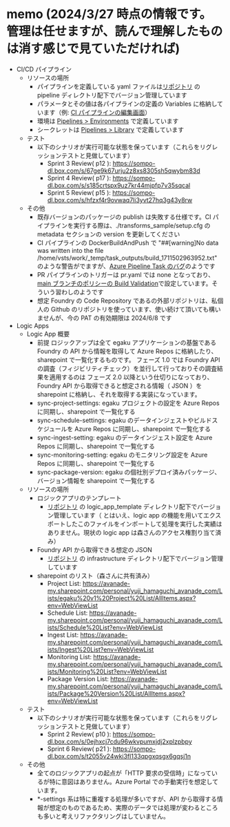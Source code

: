 # memo (2024/3/27 時点の情報です。管理は任せますが、読んで理解したものは消す感じで見ていただければ)
- CI/CD パイプライン
  - リソースの場所
    - パイプラインを定義している yaml ファイルは[リポジトリ](https://dev.azure.com/Japan-Apps-and-Infra/_git/SOMPO-HD-DevOps) の pipeline ディレクトリ配下でバージョン管理しています
    - パラメータとその値は各パイプラインの定義の Variables に格納しています（例: [CI パイプラインの編集画面](https://dev.azure.com/Japan-Apps-and-Infra/SOMPO-HD-DevOps/_apps/hub/ms.vss-build-web.ci-designer-hub?pipelineId=10&branch=main)）
    - 環境は [Pipelines > Environments](https://dev.azure.com/Japan-Apps-and-Infra/SOMPO-HD-DevOps/_environments) で定義しています
    - シークレットは [Pipelines > Library](https://dev.azure.com/Japan-Apps-and-Infra/SOMPO-HD-DevOps/_library?itemType=VariableGroups) で定義しています
  - テスト
    - 以下のシナリオが実行可能な状態を保っています（これらをリグレッションテストと見做しています）
      - Sprint 3 Review( p12 ): https://sompo-dl.box.com/s/67ge9k67urju2z8xs8305sh5qwybm83d
      - Sprint 4 Review( p17 ): https://sompo-dl.box.com/s/s185crtspx9uz7kr44mjpfp7v35sqcal
      - Sprint 5 Review( p15 ): https://sompo-dl.box.com/s/hfzxf4r9ovwaq7li3yvt27hq3g43y8rw
  - その他
    - 既存バージョンのパッケージの publish は失敗する仕様です。CI パイプラインを実行する際は、./transforms_sample/setup.cfg の metadata セクションの version を更新してください
    - CI パイプラインの DockerBuildAndPush で "##[warning]No data was written into the file /home/vsts/work/_temp/task_outputs/build_1711502963952.txt" のような警告がでますが、[Azure Pipeline Task のバグ](https://github.com/microsoft/azure-pipelines-tasks/issues/17893)のようです
    - PR パイプラインのトリガーは pr.yaml では none となっており、[main ブランチのポリシーの Build Validation](https://dev.azure.com/Japan-Apps-and-Infra/SOMPO-HD-DevOps/_settings/repositories?_a=policiesMid&repo=88b5906d-723f-4860-8785-d7c145770d64&refs=refs/heads/main)で設定しています。そういう習わしのようです
    - 想定 Foundry の Code Repository であるの外部リポジトリは、私個人の Github のリポジトリを使っています、使い続けて頂いても構いませんが、今の PAT の有効期限は 2024/6/8 です
- Logic Apps
  - Logic App 概要
    - 前提
      ロジックアップは全て egaku アプリケーションの基盤である Foundry の API から情報を取得して Azure Repos に格納したり、 sharepoint で一覧化するものです。
      フェーズ 1.0 では Foundry API の調査（フィジビリティチェック）を並行して行っておりその調査結果を適用するのは フェーズ 2.0 以降という仕切りになっており、
      Foundry API から取得できると想定される情報（ JSON ）を sharepoint に格納し、それを取得する実装になっています。
    - sync-project-settings: egaku プロジェクトの設定を Azure Repos に同期し、sharepoint で一覧化する
    - sync-schedule-settings: egaku のデータインジェストやビルドスケジュールを Azure Repos に同期し、sharepoint で一覧化する
    - sync-ingest-setting: egaku のデータインジェスト設定を Azure Repos に同期し、sharepoint で一覧化する
    - sync-monitoring-setting: egaku のモニタリング設定を Azure Repos に同期し、sharepoint で一覧化する
    - sync-package-version: egaku の個社別デプロイ済みパッケージ、バージョン情報を sharepoint で一覧化する
  - リソースの場所
    - ロジックアプリのテンプレート
      - [リポジトリ](https://dev.azure.com/Japan-Apps-and-Infra/_git/SOMPO-HD-DevOps) の logic_app_template ディレクトリ配下でバージョン管理しています（ とはいえ、logic app の機能を用いてエクスポートしたこのファイルをインポートして処理を実行した実績はありません。現状の logic app は森さんのアクセス権割り当て済み）
    - Foundry API から取得できる想定の JSON 
      - [リポジトリ](https://dev.azure.com/Japan-Apps-and-Infra/_git/SOMPO-HD-DevOps) の infrastructure ディレクトリ配下でバージョン管理しています
    - sharepoint のリスト（森さんに共有済み）
      - Project List: https://avanade-my.sharepoint.com/personal/yuji_hamaguchi_avanade_com/Lists/egaku%20v1%20Project%20List/AllItems.aspx?env=WebViewList
      - Schedule List: https://avanade-my.sharepoint.com/personal/yuji_hamaguchi_avanade_com/Lists/Schedule%20List?env=WebViewList
      - Ingest List: https://avanade-my.sharepoint.com/personal/yuji_hamaguchi_avanade_com/Lists/Ingest%20List?env=WebViewList
      - Monitoring List: https://avanade-my.sharepoint.com/personal/yuji_hamaguchi_avanade_com/Lists/Monitoring%20List?env=WebViewList
      - Package Version List: https://avanade-my.sharepoint.com/personal/yuji_hamaguchi_avanade_com/Lists/Package%20Version%20List/AllItems.aspx?env=WebViewList
  - テスト
    - 以下のシナリオが実行可能な状態を保っています（これらをリグレッションテストと見做しています）
      - Sprint 2 Review( p10 ): https://sompo-dl.box.com/s/0ejhxcj7cdu96wkvpumxjdj2xplzpbpy
      - Sprint 6 Review( p21 ): https://sompo-dl.box.com/s/t2055v24wki3fl133qpgxqsgx6gqsj1n
  - その他
    - 全てのロジックアプリの起点が「HTTP 要求の受信時」になっているが特に意図はありません。Azure Portal での手動実行を想定しています。
    - *-settings 系は特に重複する処理が多いですが、API から取得する情報が想定のものであるため、実際のデータでは処理が変わるところも多いと考えリファクタリングはしていません。
